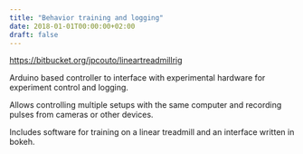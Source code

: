 ```yaml
---
title: "Behavior training and logging"
date: 2018-01-01T00:00:00+02:00
draft: false
---
```


https://bitbucket.org/jpcouto/lineartreadmillrig

Arduino based controller to interface with experimental hardware for experiment control and logging.

Allows controlling multiple setups with the same computer and recording pulses from cameras or other devices.  

Includes software for training on a linear treadmill and an interface written in bokeh.